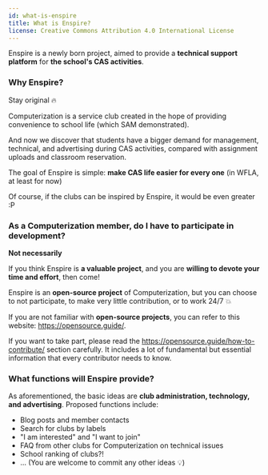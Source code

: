 ```yaml
---
id: what-is-enspire
title: What is Enspire?
license: Creative Commons Attribution 4.0 International License
---
```


Enspire is a newly born project, aimed to provide a **technical support platform** for **the school's CAS activities**.

### Why Enspire?

Stay original :fire:

Computerization is a service club created in the hope of providing convenience to school life (which SAM demonstrated).

And now we discover that students have a bigger demand for management, technical, and advertising during CAS activities, compared with assignment uploads and classroom reservation.

The goal of Enspire is simple: **make CAS life easier for every one** (in WFLA, at least for now)

Of course, if the clubs can be inspired by Enspire, it would be even greater :P

### As a Computerization member, do I have to participate in development?

**Not necessarily**

If you think Enspire is **a valuable project**, and you are **willing to devote your time and effort**, then come!

Enspire is an **open-source project** of Computerization, but you can choose to not participate, to make very little contribution, or to work 24/7 :boom:

If you are not familiar with **open-source projects**, you can refer to this website: https://opensource.guide/.

If you want to take part, please read the https://opensource.guide/how-to-contribute/ section carefully. It includes a lot of fundamental but essential information that every contributor needs to know.

### What functions will Enspire provide?

As aforementioned, the basic ideas are **club administration, technology, and advertising**. Proposed functions include:

- Blog posts and member contacts
- Search for clubs by labels
- "I am interested" and "I want to join"
- FAQ from other clubs for Computerization on technical issues
- School ranking of clubs?!
- ... (You are welcome to commit any other ideas :bulb:)
